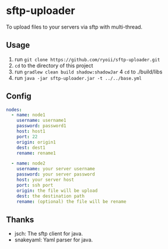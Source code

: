 # sftp-uploader

To upload files to your servers via sftp with multi-thread.

## Usage

1. run `git clone https://github.com/ryoii/sftp-uploader.git`
2. `cd` to the directory of this project
3. run `gradlew clean build shadow:shadowJar`
4 `cd` to ./build/libs
5. run `java -jar sftp-uploader.jar -t ../../base.yml`


## Config

```yaml
nodes:
  - name: node1
    username: username1
    password: password1
    host: host1
    port: 22 
    origin: origin1
    dest: dest1
    rename: rename1

  - name: node2
    username: your server username
    password: your server password
    host: your server host
    port: ssh port
    origin: the file will be upload
    dest: the destination path
    rename: (optional) the file will be rename
```

## Thanks

+ jsch: The sftp client for java.
+ snakeyaml: Yaml parser for java. 